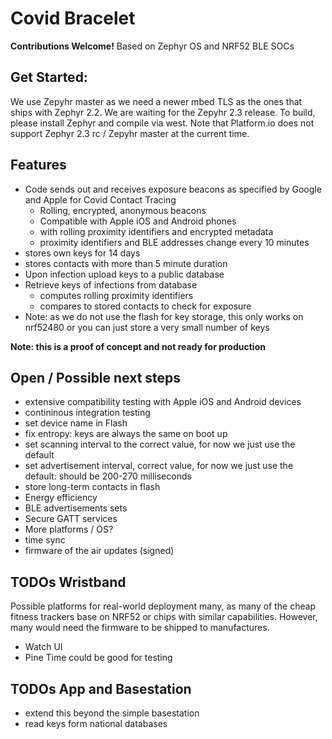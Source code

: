 # Covid Bracelet

**Contributions Welcome!** Based on Zephyr OS and NRF52 BLE SOCs

## Get Started: 
We use Zepyhr master as we need a newer mbed TLS as the ones that ships with Zephyr 2.2. We are waiting for the Zepyhr 2.3 release. To build, please install Zephyr and compile via west. Note that Platform.io does not support Zephyr 2.3 rc / Zepyhr master at the current time.

## Features
* Code sends out and receives exposure beacons as specified by Google and Apple for Covid Contact Tracing
  * Rolling, encrypted, anonymous beacons 
  * Compatible with Apple iOS and Android phones
  * with rolling proximity identifiers and encrypted metadata
  * proximity identifiers and BLE addresses change every 10 minutes
* stores own keys for 14 days
* stores contacts with more than 5 minute duration
* Upon infection upload keys to a public database
* Retrieve keys of infections from database
  * computes rolling proximity identifiers 
  * compares to stored contacts to check for exposure 
* Note: as we do not use the flash for key storage, this only works on nrf52480 or you can just store a very small number of keys

**Note: this is a proof of concept and not ready for production**

## Open / Possible next steps
* extensive compatibility testing with Apple iOS and Android devices
* contininous integration testing
* set device name in Flash
* fix entropy: keys are always the same on boot up
* set scanning interval to the correct value, for now we just use the default
* set advertisement interval, correct value, for now we just use the default: should be 200-270 milliseconds
* store long-term contacts in flash
* Energy efficiency
* BLE advertisements sets
* Secure GATT services
* More platforms / OS?
* time sync
* firmware of the air updates (signed)

## TODOs Wristband
Possible platforms for real-world deployment many, as many of the cheap fitness trackers base on NRF52 or chips with similar capabilities.
However, many would need the firmware to be shipped to manufactures.
* Watch UI
* Pine Time could be good for testing

## TODOs App and Basestation
* extend this beyond the simple basestation
* read keys form national databases
